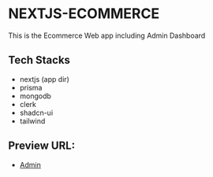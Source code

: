 # NEXTJS-ECOMMERCE

This is the Ecommerce Web app including Admin Dashboard

## Tech Stacks

- nextjs (app dir)
- prisma
- mongodb
- clerk
- shadcn-ui
- tailwind

## Preview URL:

- [Admin](https://alluneed-admin.vercel.app/)
